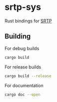 # srtp-sys

Rust bindings for [SRTP](https://github.com/cisco/libsrtp)

## Building

For debug builds
```sh
cargo build
```

For release builds
```sh
cargo build --release
```

For documentation
```sh
cargo doc --open
```
